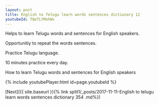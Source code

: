 ```yaml
---
layout: post
title: English to Telugu learn words sentences dictionary 12 
youtubeId: TQeTLYMohWs
---
```

 
 
Helps to learn Telugu words and sentences for English speakers.

Opportunitiy to repeat the words sentences. 

Practice Telugu language. 
 
10 minutes practice every day. 
 
How to learn Telugu words and sentences for English speakers 
 
{% include youtubePlayer.html id=page.youtubeId %}
 
 
[Next]({{ site.baseurl }}{% link  split1/_posts/2017-11-11-English to telugu learn words sentences dictionary 354 .md%})
 
